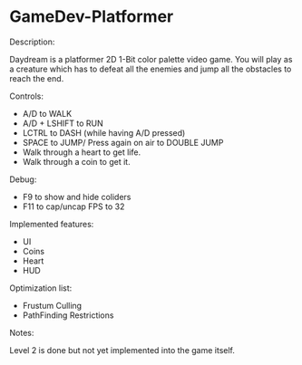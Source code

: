 # GameDev-Platformer

Description:

Daydream is a platformer 2D 1-Bit color palette video game. You will play as a creature which has to defeat all the enemies and jump all the obstacles to reach the end. 

Controls:
- A/D to WALK
- A/D + LSHIFT to RUN
- LCTRL to DASH (while having A/D pressed)
- SPACE to JUMP/ Press again on air to DOUBLE JUMP
- Walk through a heart to get life.
- Walk through a coin to get it.

Debug:

- F9 to show and hide coliders
- F11 to cap/uncap FPS to 32

Implemented features:

- UI
- Coins
- Heart
- HUD

Optimization list:

- Frustum Culling
- PathFinding Restrictions

Notes:

Level 2 is done but not yet implemented into the game itself.
